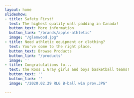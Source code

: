 ```yaml
---
layout: home
slideshow:
- title: Safety First!
  text: The highest quality wall padding in Canada!
  button_text: More information
  button_link: "/brands/apple-athletic"
  image: "/glenwood.jpg"
- title: Need athletic equipment or clothing?
  text: You've come to the right place.
  button_text: Browse Products
  button_link: "/products"
  image: ''
- title: Congratulations to...
  text: the Ross L Gray girls and boys basketball teams!
  button_text: ''
  button_link: ''
  image: "/2020.02.29 RLG B-ball win prov.JPG"

---
```

